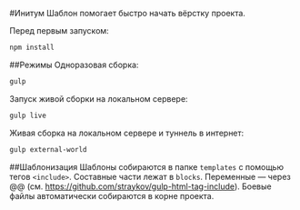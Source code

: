 #Инитум
Шаблон помогает быстро начать вёрстку проекта.

Перед первым запуском:
```bash
npm install
```

##Режимы
Одноразовая сборка:
```bash
gulp
```

Запуск живой сборки на локальном сервере:
```bash
gulp live
```

Живая сборка на локальном сервере и туннель в интернет:
```bash
gulp external-world
```

##Шаблонизация
Шаблоны собираются в папке `templates` с помощью тегов `<include>`. Составные части лежат в `blocks`. Переменные — через @@ (см. https://github.com/straykov/gulp-html-tag-include). Боевые файлы автоматически собираются в корне проекта.
